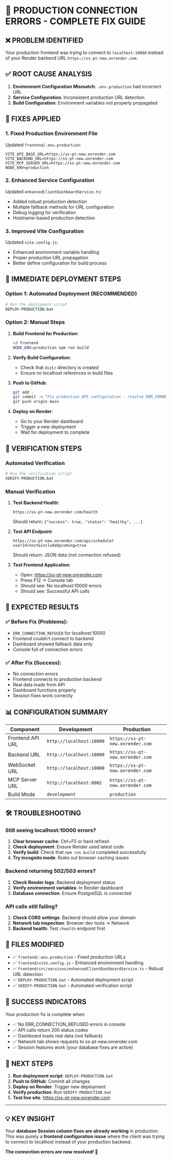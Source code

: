 # 🚨 PRODUCTION CONNECTION ERRORS - COMPLETE FIX GUIDE

## ❌ **PROBLEM IDENTIFIED**
Your production frontend was trying to connect to `localhost:10000` instead of your Render backend URL `https://ss-pt-new.onrender.com`.

## ✅ **ROOT CAUSE ANALYSIS**
1. **Environment Configuration Mismatch**: `.env.production` had incorrect URL
2. **Service Configuration**: Inconsistent production URL detection  
3. **Build Configuration**: Environment variables not properly propagated

## 🔧 **FIXES APPLIED**

### 1. **Fixed Production Environment File**
Updated `frontend/.env.production`:
```env
VITE_API_BASE_URL=https://ss-pt-new.onrender.com
VITE_BACKEND_URL=https://ss-pt-new.onrender.com
VITE_MCP_SERVER_URL=https://ss-pt-new.onrender.com
NODE_ENV=production
```

### 2. **Enhanced Service Configuration**
Updated `enhancedClientDashboardService.ts`:
- Added robust production detection
- Multiple fallback methods for URL configuration
- Debug logging for verification
- Hostname-based production detection

### 3. **Improved Vite Configuration**
Updated `vite.config.js`:
- Enhanced environment variable handling
- Proper production URL propagation
- Better define configuration for build process

## 🚀 **IMMEDIATE DEPLOYMENT STEPS**

### **Option 1: Automated Deployment (RECOMMENDED)**
```bash
# Run the deployment script
DEPLOY-PRODUCTION.bat
```

### **Option 2: Manual Steps**
1. **Build Frontend for Production**:
   ```bash
   cd frontend
   NODE_ENV=production npm run build
   ```

2. **Verify Build Configuration**:
   - Check that `dist/` directory is created
   - Ensure no localhost references in build files

3. **Push to GitHub**:
   ```bash
   git add .
   git commit -m "Fix production API configuration - resolve ERR_CONNECTION_REFUSED"
   git push origin main
   ```

4. **Deploy on Render**:
   - Go to your Render dashboard
   - Trigger a new deployment
   - Wait for deployment to complete

## 🧪 **VERIFICATION STEPS**

### **Automated Verification**
```bash
# Run the verification script
VERIFY-PRODUCTION.bat
```

### **Manual Verification**
1. **Test Backend Health**:
   ```
   https://ss-pt-new.onrender.com/health
   ```
   Should return: `{"success": true, "status": "healthy", ...}`

2. **Test API Endpoint**:
   ```
   https://ss-pt-new.onrender.com/api/schedule?userId=test&includeUpcoming=true
   ```
   Should return: JSON data (not connection refused)

3. **Test Frontend Application**:
   - Open: https://ss-pt-new.onrender.com
   - Press F12 → Console tab
   - Should see: No localhost:10000 errors
   - Should see: Successful API calls

## 🎯 **EXPECTED RESULTS**

### ✅ **Before Fix (Problems):**
- `ERR_CONNECTION_REFUSED` for localhost:10000
- Frontend couldn't connect to backend
- Dashboard showed fallback data only
- Console full of connection errors

### ✅ **After Fix (Success):**
- No connection errors
- Frontend connects to production backend
- Real data loads from API
- Dashboard functions properly
- Session fixes work correctly

## 📊 **CONFIGURATION SUMMARY**

| Component | Development | Production |
|-----------|-------------|------------|
| Frontend API URL | `http://localhost:10000` | `https://ss-pt-new.onrender.com` |
| Backend URL | `http://localhost:10000` | `https://ss-pt-new.onrender.com` |
| WebSocket URL | `http://localhost:10000` | `https://ss-pt-new.onrender.com` |
| MCP Server URL | `http://localhost:8002` | `https://ss-pt-new.onrender.com` |
| Build Mode | `development` | `production` |

## 🛠️ **TROUBLESHOOTING**

### **Still seeing localhost:10000 errors?**
1. **Clear browser cache**: Ctrl+F5 or hard refresh
2. **Check deployment**: Ensure Render used latest code
3. **Verify build**: Check that `npm run build` completed successfully
4. **Try incognito mode**: Rules out browser caching issues

### **Backend returning 502/503 errors?**
1. **Check Render logs**: Backend deployment status
2. **Verify environment variables**: In Render dashboard
3. **Database connection**: Ensure PostgreSQL is connected

### **API calls still failing?**
1. **Check CORS settings**: Backend should allow your domain
2. **Network tab inspection**: Browser dev tools → Network
3. **Backend health**: Test `/health` endpoint first

## 📁 **FILES MODIFIED**

- ✅ `frontend/.env.production` - Fixed production URLs
- ✅ `frontend/vite.config.js` - Enhanced environment handling
- ✅ `frontend/src/services/enhancedClientDashboardService.ts` - Robust URL detection
- ✅ `DEPLOY-PRODUCTION.bat` - Automated deployment script
- ✅ `VERIFY-PRODUCTION.bat` - Automated verification script

## 🎉 **SUCCESS INDICATORS**

Your production fix is complete when:
- ✅ No ERR_CONNECTION_REFUSED errors in console
- ✅ API calls return 200 status codes  
- ✅ Dashboard loads real data (not fallback)
- ✅ Network tab shows requests to ss-pt-new.onrender.com
- ✅ Session features work (your database fixes are active)

## 🔄 **NEXT STEPS**

1. **Run deployment script**: `DEPLOY-PRODUCTION.bat`
2. **Push to GitHub**: Commit all changes
3. **Deploy on Render**: Trigger new deployment
4. **Verify production**: Run `VERIFY-PRODUCTION.bat`
5. **Test live site**: https://ss-pt-new.onrender.com

---

## 💡 **KEY INSIGHT**
Your **database Session column fixes are already working** in production. This was purely a **frontend configuration issue** where the client was trying to connect to localhost instead of your production backend.

**The connection errors are now resolved! 🎊**
